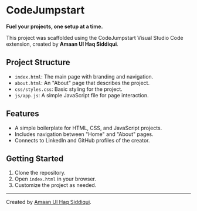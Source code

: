 # CodeJumpstart

**Fuel your projects, one setup at a time.**

This project was scaffolded using the CodeJumpstart Visual Studio Code extension, created by **Amaan Ul Haq Siddiqui**.

## Project Structure

- `index.html`: The main page with branding and navigation.
- `about.html`: An "About" page that describes the project.
- `css/styles.css`: Basic styling for the project.
- `js/app.js`: A simple JavaScript file for page interaction.

## Features

- A simple boilerplate for HTML, CSS, and JavaScript projects.
- Includes navigation between "Home" and "About" pages.
- Connects to LinkedIn and GitHub profiles of the creator.

## Getting Started

1. Clone the repository.
2. Open `index.html` in your browser.
3. Customize the project as needed.

---

Created by [Amaan Ul Haq Siddiqui](https://www.linkedin.com/in/amaanulhaqsiddiqui/).
